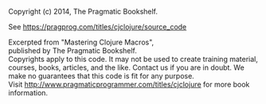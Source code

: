 Copyright (c) 2014, The Pragmatic Bookshelf.

See https://pragprog.com/titles/cjclojure/source_code

Excerpted from "Mastering Clojure Macros",                                  
published by The Pragmatic Bookshelf.                                       
Copyrights apply to this code. It may not be used to create training material,
courses, books, articles, and the like. Contact us if you are in doubt.
We make no guarantees that this code is fit for any purpose.     
Visit http://www.pragmaticprogrammer.com/titles/cjclojure for more book information.
